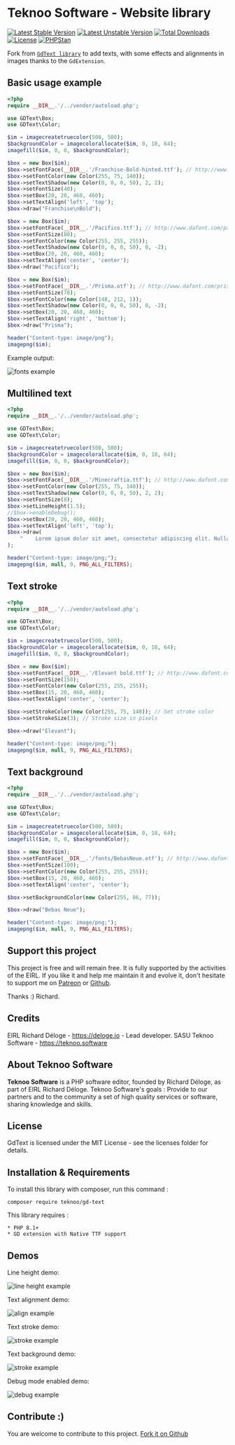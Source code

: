 Teknoo Software - Website library
=================================

[![Latest Stable Version](https://poser.pugx.org/teknoo/gd-text/v/stable)](https://packagist.org/packages/teknoo/gd-text)
[![Latest Unstable Version](https://poser.pugx.org/teknoo/gd-text/v/unstable)](https://packagist.org/packages/teknoo/gd-text)
[![Total Downloads](https://poser.pugx.org/teknoo/gd-text/downloads)](https://packagist.org/packages/teknoo/gd-text)
[![License](https://poser.pugx.org/teknoo/gd-text/license)](https://packagist.org/packages/teknoo/gd-text)
[![PHPStan](https://img.shields.io/badge/PHPStan-enabled-brightgreen.svg?style=flat)](https://github.com/phpstan/phpstan)

Fork from [`GdText library`](https://github.com/Pe46dro/gd-text) to add texts, with some effects and alignments in
images thanks to the `GdExtension`. 

Basic usage example
-------------------
```php
<?php
require __DIR__.'/../vendor/autoload.php';

use GDText\Box;
use GDText\Color;

$im = imagecreatetruecolor(500, 500);
$backgroundColor = imagecolorallocate($im, 0, 18, 64);
imagefill($im, 0, 0, $backgroundColor);

$box = new Box($im);
$box->setFontFace(__DIR__.'/Franchise-Bold-hinted.ttf'); // http://www.dafont.com/franchise.font
$box->setFontColor(new Color(255, 75, 140));
$box->setTextShadow(new Color(0, 0, 0, 50), 2, 2);
$box->setFontSize(40);
$box->setBox(20, 20, 460, 460);
$box->setTextAlign('left', 'top');
$box->draw("Franchise\nBold");

$box = new Box($im);
$box->setFontFace(__DIR__.'/Pacifico.ttf'); // http://www.dafont.com/pacifico.font
$box->setFontSize(80);
$box->setFontColor(new Color(255, 255, 255));
$box->setTextShadow(new Color(0, 0, 0, 50), 0, -2);
$box->setBox(20, 20, 460, 460);
$box->setTextAlign('center', 'center');
$box->draw("Pacifico");

$box = new Box($im);
$box->setFontFace(__DIR__.'/Prisma.otf'); // http://www.dafont.com/prisma.font
$box->setFontSize(70);
$box->setFontColor(new Color(148, 212, 1));
$box->setTextShadow(new Color(0, 0, 0, 50), 0, -2);
$box->setBox(20, 20, 460, 460);
$box->setTextAlign('right', 'bottom');
$box->draw("Prisma");

header("Content-type: image/png");
imagepng($im);
```

Example output:

![fonts example](examples/fonts.png)

Multilined text
---------------
```php
<?php
require __DIR__.'/../vendor/autoload.php';

use GDText\Box;
use GDText\Color;

$im = imagecreatetruecolor(500, 500);
$backgroundColor = imagecolorallocate($im, 0, 18, 64);
imagefill($im, 0, 0, $backgroundColor);

$box = new Box($im);
$box->setFontFace(__DIR__.'/Minecraftia.ttf'); // http://www.dafont.com/minecraftia.font
$box->setFontColor(new Color(255, 75, 140));
$box->setTextShadow(new Color(0, 0, 0, 50), 2, 2);
$box->setFontSize(8);
$box->setLineHeight(1.5);
//$box->enableDebug();
$box->setBox(20, 20, 460, 460);
$box->setTextAlign('left', 'top');
$box->draw(
    "    Lorem ipsum dolor sit amet, consectetur adipiscing elit. Nulla eleifend congue auctor. Nullam eget blandit magna. Fusce posuere lacus at orci blandit auctor. Aliquam erat volutpat. Cras pharetra aliquet leo. Cras tristique tellus sit amet vestibulum ullamcorper. Aenean quam erat, ullamcorper quis blandit id, sollicitudin lobortis orci. In non varius metus. Aenean varius porttitor augue, sit amet suscipit est posuere a. In mi leo, fermentum nec diam ut, lacinia laoreet enim. Fusce augue justo, tristique at elit ultricies, tincidunt bibendum erat.\n\n    Aenean feugiat dignissim dui non scelerisque. Cras vitae rhoncus sapien. Suspendisse sed ante elit. Duis id dolor metus. Vivamus congue metus nunc, ut consequat arcu dapibus vel. Ut sed ipsum sollicitudin, rutrum quam ac, fringilla risus. Phasellus non tincidunt leo, sodales venenatis nisl. Duis lorem odio, porta quis laoreet ut, tristique a justo. Morbi dictum dictum est ut facilisis. Duis suscipit sem ligula, at commodo risus pulvinar vehicula. Sed quis quam ac quam scelerisque dapibus id non justo. Sed mollis enim id neque tempus, a congue nulla blandit. Aliquam congue convallis lacinia. Aliquam commodo eleifend nisl a consectetur.\n\n    Maecenas sem nisl, adipiscing nec ante sed, sodales facilisis lectus. Pellentesque habitant morbi tristique senectus et netus et malesuada fames ac turpis egestas. Ut bibendum malesuada ipsum eget vestibulum. Pellentesque interdum tempor libero eu sagittis. Suspendisse luctus nisi ante, eget tempus erat tristique sed. Duis nec pretium velit. Praesent ornare, tortor non sagittis sollicitudin, dolor quam scelerisque risus, eu consequat magna tellus id diam. Fusce auctor ultricies arcu, vel ullamcorper dui condimentum nec. Maecenas tempus, odio non ullamcorper dignissim, tellus eros elementum turpis, quis luctus ante libero et nisi.\n\n    Phasellus sed mauris vel lorem tristique tempor. Pellentesque ornare purus quis ullamcorper fermentum. Curabitur tortor mauris, semper ut erat vitae, venenatis congue eros. Ut imperdiet arcu risus, id dapibus lacus bibendum posuere. Etiam ac volutpat lectus. Vivamus in magna accumsan, dictum erat in, vehicula sem. Donec elementum lacinia fringilla. Vivamus luctus felis quis sollicitudin eleifend. Sed elementum, mi et interdum facilisis, nunc eros suscipit leo, eget convallis arcu nunc eget lectus. Quisque bibendum urna sit amet varius aliquam. In mollis ante sit amet luctus tincidunt."
);

header("Content-type: image/png;");
imagepng($im, null, 9, PNG_ALL_FILTERS);
```

Text stroke
-----------
```php
<?php
require __DIR__.'/../vendor/autoload.php';

use GDText\Box;
use GDText\Color;

$im = imagecreatetruecolor(500, 500);
$backgroundColor = imagecolorallocate($im, 0, 18, 64);
imagefill($im, 0, 0, $backgroundColor);

$box = new Box($im);
$box->setFontFace(__DIR__.'/Elevant bold.ttf'); // http://www.dafont.com/elevant-by-pelash.font
$box->setFontSize(150);
$box->setFontColor(new Color(255, 255, 255));
$box->setBox(15, 20, 460, 460);
$box->setTextAlign('center', 'center');

$box->setStrokeColor(new Color(255, 75, 140)); // Set stroke color
$box->setStrokeSize(3); // Stroke size in pixels

$box->draw("Elevant");

header("Content-type: image/png;");
imagepng($im, null, 9, PNG_ALL_FILTERS);
```

Text background
---------------
```php
<?php
require __DIR__.'/../vendor/autoload.php';

use GDText\Box;
use GDText\Color;

$im = imagecreatetruecolor(500, 500);
$backgroundColor = imagecolorallocate($im, 0, 18, 64);
imagefill($im, 0, 0, $backgroundColor);

$box = new Box($im);
$box->setFontFace(__DIR__.'/fonts/BebasNeue.otf'); // http://www.dafont.com/elevant-by-pelash.font
$box->setFontSize(100);
$box->setFontColor(new Color(255, 255, 255));
$box->setBox(15, 20, 460, 460);
$box->setTextAlign('center', 'center');

$box->setBackgroundColor(new Color(255, 86, 77));

$box->draw("Bebas Neue");

header("Content-type: image/png;");
imagepng($im, null, 9, PNG_ALL_FILTERS);
```
Support this project
---------------------
This project is free and will remain free. It is fully supported by the activities of the EIRL.
If you like it and help me maintain it and evolve it, don't hesitate to support me on
[Patreon](https://patreon.com/teknoo_software) or [Github](https://github.com/sponsors/TeknooSoftware).

Thanks :) Richard.

Credits
-------
EIRL Richard Déloge - <https://deloge.io> - Lead developer.
SASU Teknoo Software - <https://teknoo.software>

About Teknoo Software
---------------------
**Teknoo Software** is a PHP software editor, founded by Richard Déloge, as part of EIRL Richard Déloge.
Teknoo Software's goals : Provide to our partners and to the community a set of high quality services or software,
sharing knowledge and skills.

License
-------
GdText is licensed under the MIT License - see the licenses folder for details.

Installation & Requirements
---------------------------
To install this library with composer, run this command :

    composer require teknoo/gd-text

This library requires :

    * PHP 8.1+
    * GD extension with Native TTF support

Demos
------
Line height demo:

![line height example](examples/lineheight.gif)

Text alignment demo:

![align example](examples/alignment.gif)

Text stroke demo:

![stroke example](examples/stroke.gif)

Text background demo:

![stroke example](examples/background.gif)

Debug mode enabled demo:

![debug example](examples/debug.png)

Contribute :)
-------------
You are welcome to contribute to this project. [Fork it on Github](CONTRIBUTING.md)
